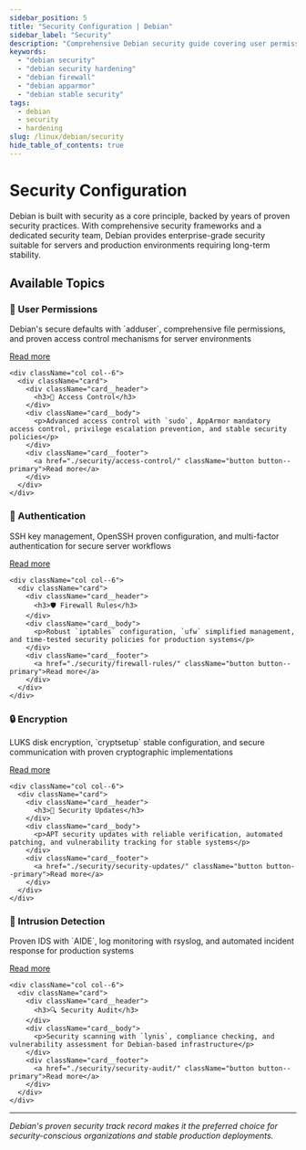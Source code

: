```yaml
---
sidebar_position: 5
title: "Security Configuration | Debian"
sidebar_label: "Security"
description: "Comprehensive Debian security guide covering user permissions, access control, authentication, firewall rules, encryption, and security auditing."
keywords:
  - "debian security"
  - "debian security hardening"
  - "debian firewall"
  - "debian apparmor"
  - "debian stable security"
tags:
  - debian
  - security
  - hardening
slug: /linux/debian/security
hide_table_of_contents: true
---
```


# Security Configuration

Debian is built with security as a core principle, backed by years of proven security practices. With comprehensive security frameworks and a dedicated security team, Debian provides enterprise-grade security suitable for servers and production environments requiring long-term stability.

## Available Topics

<div className="container">
  <div className="row">
    <div className="col col--6">
      <div className="card">
        <div className="card__header">
          <h3>👤 User Permissions</h3>
        </div>
        <div className="card__body">
          <p>Debian's secure defaults with `adduser`, comprehensive file permissions, and proven access control mechanisms for server environments</p>
        </div>
        <div className="card__footer">
          <a href="./security/user-permissions/" className="button button--primary">Read more</a>
        </div>
      </div>
    </div>
    
    <div className="col col--6">
      <div className="card">
        <div className="card__header">
          <h3>🔐 Access Control</h3>
        </div>
        <div className="card__body">
          <p>Advanced access control with `sudo`, AppArmor mandatory access control, privilege escalation prevention, and stable security policies</p>
        </div>
        <div className="card__footer">
          <a href="./security/access-control/" className="button button--primary">Read more</a>
        </div>
      </div>
    </div>
  </div>

  <div className="row">
    <div className="col col--6">
      <div className="card">
        <div className="card__header">
          <h3>🔑 Authentication</h3>
        </div>
        <div className="card__body">
          <p>SSH key management, OpenSSH proven configuration, and multi-factor authentication for secure server workflows</p>
        </div>
        <div className="card__footer">
          <a href="./security/authentication/" className="button button--primary">Read more</a>
        </div>
      </div>
    </div>
    
    <div className="col col--6">
      <div className="card">
        <div className="card__header">
          <h3>🛡️ Firewall Rules</h3>
        </div>
        <div className="card__body">
          <p>Robust `iptables` configuration, `ufw` simplified management, and time-tested security policies for production systems</p>
        </div>
        <div className="card__footer">
          <a href="./security/firewall-rules/" className="button button--primary">Read more</a>
        </div>
      </div>
    </div>
  </div>

  <div className="row">
    <div className="col col--6">
      <div className="card">
        <div className="card__header">
          <h3>🔒 Encryption</h3>
        </div>
        <div className="card__body">
          <p>LUKS disk encryption, `cryptsetup` stable configuration, and secure communication with proven cryptographic implementations</p>
        </div>
        <div className="card__footer">
          <a href="./security/encryption/" className="button button--primary">Read more</a>
        </div>
      </div>
    </div>
    
    <div className="col col--6">
      <div className="card">
        <div className="card__header">
          <h3>🔄 Security Updates</h3>
        </div>
        <div className="card__body">
          <p>APT security updates with reliable verification, automated patching, and vulnerability tracking for stable systems</p>
        </div>
        <div className="card__footer">
          <a href="./security/security-updates/" className="button button--primary">Read more</a>
        </div>
      </div>
    </div>
  </div>

  <div className="row">
    <div className="col col--6">
      <div className="card">
        <div className="card__header">
          <h3>🚨 Intrusion Detection</h3>
        </div>
        <div className="card__body">
          <p>Proven IDS with `AIDE`, log monitoring with rsyslog, and automated incident response for production systems</p>
        </div>
        <div className="card__footer">
          <a href="./security/intrusion-detection/" className="button button--primary">Read more</a>
        </div>
      </div>
    </div>
    
    <div className="col col--6">
      <div className="card">
        <div className="card__header">
          <h3>🔍 Security Audit</h3>
        </div>
        <div className="card__body">
          <p>Security scanning with `lynis`, compliance checking, and vulnerability assessment for Debian-based infrastructure</p>
        </div>
        <div className="card__footer">
          <a href="./security/security-audit/" className="button button--primary">Read more</a>
        </div>
      </div>
    </div>
  </div>
</div>

---

*Debian's proven security track record makes it the preferred choice for security-conscious organizations and stable production deployments.*